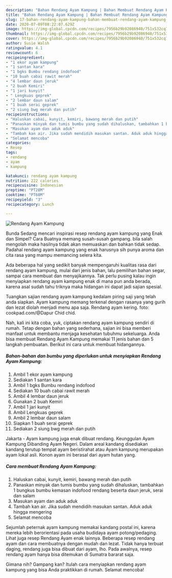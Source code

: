 ```yaml
---
description: "Bahan Rendang Ayam Kampung | Bahan Membuat Rendang Ayam Kampung Yang Sedap"
title: "Bahan Rendang Ayam Kampung | Bahan Membuat Rendang Ayam Kampung Yang Sedap"
slug: 17-bahan-rendang-ayam-kampung-bahan-membuat-rendang-ayam-kampung-yang-sedap
date: 2020-07-09T08:22:07.629Z
image: https://img-global.cpcdn.com/recipes/7956b29b92086940/751x532cq70/rendang-ayam-kampung-foto-resep-utama.jpg
thumbnail: https://img-global.cpcdn.com/recipes/7956b29b92086940/751x532cq70/rendang-ayam-kampung-foto-resep-utama.jpg
cover: https://img-global.cpcdn.com/recipes/7956b29b92086940/751x532cq70/rendang-ayam-kampung-foto-resep-utama.jpg
author: Susie Walsh
ratingvalue: 4.1
reviewcount: 6
recipeingredient:
- "1 ekor ayam kampung"
- "1 santan kara"
- "1 bgks Bumbu rendang indofood"
- "10 buah cabai rawit merah"
- "4 lembar daun jeruk"
- "2 buah Kemiri"
- "1 jari kunyit"
- " Lengkuas geprek"
- "2 lembar daun salam"
- "1 buah serai geprek"
- "2 siung bwg merah dan putih"
recipeinstructions:
- "Haluskan cabai, kunyit, kemiri, bawang merah dan putih"
- "Panaskan minyak dan tumis bumbu yang sudah dihaluskan, tambahkan 1 bungkus bumbu kemasan indofood rendang beserta daun jeruk, serai dan salam"
- "Masukan ayam dan aduk aduk"
- "Tambah kan air. Jika sudah mendidih masukan santan. Aduk aduk hingga mengering"
- "Selamat mencoba"
categories:
- Resep
tags:
- rendang
- ayam
- kampung

katakunci: rendang ayam kampung 
nutrition: 222 calories
recipecuisine: Indonesian
preptime: "PT28M"
cooktime: "PT60M"
recipeyield: "3"
recipecategory: Lunch

---
```



![Rendang Ayam Kampung](https://img-global.cpcdn.com/recipes/7956b29b92086940/751x532cq70/rendang-ayam-kampung-foto-resep-utama.jpg)

Bunda Sedang mencari inspirasi resep rendang ayam kampung yang Enak dan Simpel? Cara Buatnya memang susah-susah gampang. bila salah mengolah maka hasilnya tidak akan memuaskan dan bahkan tidak sedap. Padahal rendang ayam kampung yang enak harusnya sih punya aroma dan cita rasa yang mampu memancing selera kita.

Ada beberapa hal yang sedikit banyak mempengaruhi kualitas rasa dari rendang ayam kampung, mulai dari jenis bahan, lalu pemilihan bahan segar, sampai cara membuat dan menyajikannya. Tak perlu pusing kalau ingin menyiapkan rendang ayam kampung enak di mana pun anda berada, karena asal sudah tahu triknya maka hidangan ini dapat jadi sajian spesial.

Tuangkan sajian rendang ayam kampung kedalam piring saji yang telah anda siapkan. Ayam kampung memang terkenal dengan rasanya yang gurih dan lezat diolah menjadi menu apa saja. Rendang ayam kering. foto: cookpad.com/@Dapur Chid chid.


Nah, kali ini kita coba, yuk, ciptakan rendang ayam kampung sendiri di rumah. Tetap dengan bahan yang sederhana, sajian ini bisa memberi manfaat untuk membantu menjaga kesehatan tubuhmu sekeluarga. Anda bisa membuat Rendang Ayam Kampung memakai 11 jenis bahan dan 5 langkah pembuatan. Berikut ini cara untuk membuat hidangannya.

<!--inarticleads1-->

##### Bahan-bahan dan bumbu yang diperlukan untuk menyiapkan Rendang Ayam Kampung:

1. Ambil 1 ekor ayam kampung
1. Sediakan 1 santan kara
1. Ambil 1 bgks Bumbu rendang indofood
1. Sediakan 10 buah cabai rawit merah
1. Ambil 4 lembar daun jeruk
1. Gunakan 2 buah Kemiri
1. Ambil 1 jari kunyit
1. Ambil  Lengkuas geprek
1. Ambil 2 lembar daun salam
1. Siapkan 1 buah serai geprek
1. Sediakan 2 siung bwg merah dan putih


Jakarta - Ayam kampung juga enak dibuat rendang. Keunggulan Ayam Kampung Dibanding Ayam Negeri. Dalam areal kandang disediakan kandang terutup tempat ayam beristirahat atau Ayam kampung merupakan ayam lokal asli. Konon ayam ini berasal dari ayam hutan yang. 

<!--inarticleads2-->

##### Cara membuat Rendang Ayam Kampung:

1. Haluskan cabai, kunyit, kemiri, bawang merah dan putih
1. Panaskan minyak dan tumis bumbu yang sudah dihaluskan, tambahkan 1 bungkus bumbu kemasan indofood rendang beserta daun jeruk, serai dan salam
1. Masukan ayam dan aduk aduk
1. Tambah kan air. Jika sudah mendidih masukan santan. Aduk aduk hingga mengering
1. Selamat mencoba


Sejumlah peternak ayam kampung memakai kandang postal ini, karena mereka lebih berorientasi pada usaha budidaya ayam potong/pedaging. Lihat juga resep Rendang Ayam enak lainnya. Beberapa resep rendang ayam dan cara membuatnya dengan mudah dan lezat. Tidak hanya terbuat daging, rendang juga bisa dibuat dari ayam, lho. Pada awalnya, resep rendang ayam hanya bisa ditemukan di Sumatra bararat saja. 

Gimana nih? Gampang kan? Itulah cara menyiapkan rendang ayam kampung yang bisa Anda praktikkan di rumah. Selamat mencoba!
